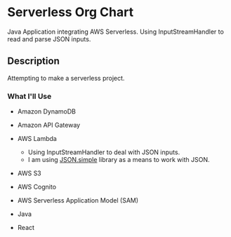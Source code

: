 # Serverless Org Chart

Java Application integrating AWS Serverless. Using InputStreamHandler to read and parse JSON inputs.

## Description

Attempting to make a serverless project.

### What I'll Use

* Amazon DynamoDB
* Amazon API Gateway
* AWS Lambda
  - Using InputStreamHandler to deal with JSON inputs.
  - I am using [JSON.simple](https://www.mkyong.com/java/json-simple-example-read-and-write-json/) library as a means to work with JSON.
* AWS S3
* AWS Cognito
* AWS Serverless Application Model (SAM)

* Java
* React
